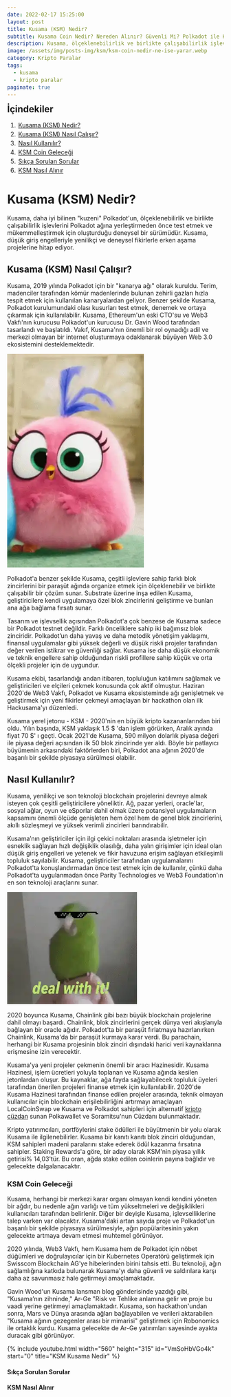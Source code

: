 ```yaml
---
date: 2022-02-17 15:25:00
layout: post
title: Kusama (KSM) Nedir?
subtitle: Kusama Coin Nedir? Nereden Alınır? Güvenli Mi? Polkadot ile Kusama Farkı Nedir? Kusama Coin yorum 2022
description: Kusama, ölçeklenebilirlik ve birlikte çalışabilirlik işlevlerini Polkadot ağına yerleştirmeden önce test etmek ve mükemmelleştirmek için oluşturduğu deneysel bir sürümüdür.
image: /assets/img/posts-img/ksm/ksm-coin-nedir-ne-ise-yarar.webp
category: Kripto Paralar
tags:
  - kusama
  - kripto paralar
paginate: true
---
```

<b style="text-align:center; font-size: 150%;">İçindekiler</b>
<ol style="margin: 0;">
	<li style="padding: 2px;"><a href="#1">Kusama (KSM) Nedir?</a></li>
	<li style="padding: 2px;"><a href="#2">Kusama (KSM) Nasıl Çalışır?</a></li>
	<li style="padding: 2px;"><a href="#3">Nasıl Kullanılır?</a></li>
	<li style="padding: 2px;"><a href="#4">KSM Coin Geleceği</a></li>
	<li style="padding: 2px;"><a href="#5">Sıkça Sorulan Sorular</a></li>
	<li style="padding: 2px;"><a href="#6">KSM Nasıl Alınır</a></li>
</ol>
<h1 id="1">Kusama (KSM) Nedir?</h1>
<p>
Kusama, daha iyi bilinen "kuzeni" Polkadot'un, ölçeklenebilirlik ve birlikte
çalışabilirlik işlevlerini Polkadot ağına yerleştirmeden önce test etmek ve
mükemmelleştirmek için oluşturduğu deneysel bir sürümüdür. Kusama, düşük giriş
engelleriyle yenilikçi ve deneysel fikirlerle erken aşama projelerine hitap
ediyor.
</p>
<h2 id="2">Kusama (KSM) Nasıl Çalışır?</h2>
<p>
Kusama, 2019 yılında Polkadot için bir "kanarya ağı" olarak kuruldu. Terim,
madenciler tarafından kömür madenlerinde bulunan zehirli gazları hızla tespit
etmek için kullanılan kanaryalardan geliyor. Benzer şekilde Kusama, Polkadot
kurulumundaki olası kusurları test etmek, denemek ve ortaya çıkarmak için
kullanılabilir. Kusama, Ethereum'un eski CTO'su ve Web3 Vakfı'nın kurucusu
Polkadot'un kurucusu Dr. Gavin Wood tarafından tasarlandı ve başlatıldı. Vakıf,
Kusama'nın önemli bir rol oynadığı adil ve merkezi olmayan bir internet
oluşturmaya odaklanarak büyüyen Web 3.0 ekosistemini desteklemektedir.
</p>
<picture>
  <source media="(min-width: 650px" srcset="/assets/img/posts-img/ksm/ksm-gelecegi.webp">
  <img src="/assets/img/posts-img/ksm/ksm-proje.webp" alt="1 kusama kaç dolar" style="width:auto;">
</picture>
<p>
Polkadot'a benzer şekilde Kusama, çeşitli işlevlere sahip farklı blok
zincirlerini bir paraşüt ağında organize etmek için ölçeklenebilir ve birlikte
çalışabilir bir çözüm sunar. Substrate üzerine inşa edilen Kusama,
geliştiricilere kendi uygulamaya özel blok zincirlerini geliştirme ve bunları
ana ağa bağlama fırsatı sunar.
</p>
<p>
Tasarım ve işlevsellik açısından Polkadot'a çok benzese de Kusama sadece bir
Polkadot testnet değildir. Farklı önceliklere sahip iki bağımsız blok
zinciridir. Polkadot’un daha yavaş ve daha metodik yönetişim yaklaşımı, finansal
uygulamalar gibi yüksek değerli ve düşük riskli projeler tarafından değer
verilen istikrar ve güvenliği sağlar. Kusama ise daha düşük ekonomik ve teknik
engellere sahip olduğundan riskli profillere sahip küçük ve orta ölçekli
projeler için de uygundur.
</p>
<p>
Kusama ekibi, tasarlandığı andan itibaren, topluluğun katılımını sağlamak ve
geliştiricileri ve elçileri çekmek konusunda çok aktif olmuştur. Haziran 2020'de
Web3 Vakfı, Polkadot ve Kusama ekosisteminde ağı genişletmek ve geliştirmek için
yeni fikirler çekmeyi amaçlayan bir hackathon olan ilk Hackusama'yı düzenledi.
</p>
<p>
Kusama yerel jetonu - KSM - 2020'nin en büyük kripto kazananlarından biri oldu.
Yılın başında, KSM yaklaşık 1.5 $ 'dan işlem görürken, Aralık ayında fiyat 70 $'
ı geçti. Ocak 2021'de Kusama, 590 milyon dolarlık piyasa değeri ile piyasa
değeri açısından ilk 50 blok zincirinde yer aldı. Böyle bir patlayıcı büyümenin
arkasındaki faktörlerden biri, Polkadot ana ağının 2020'de başarılı bir şekilde
piyasaya sürülmesi olabilir.
</p>
<h2 id="3">Nasıl Kullanılır?</h2>
<p>
Kusama, yenilikçi ve son teknoloji blockchain projelerini devreye almak isteyen
çok çeşitli geliştiricilere yöneliktir. Ağ, pazar yerleri, oracle'lar, sosyal
ağlar, oyun ve eSporlar dahil olmak üzere potansiyel uygulamaların kapsamını
önemli ölçüde genişleten hem özel hem de genel blok zincirlerini, akıllı
sözleşmeyi ve yüksek verimli zincirleri barındırabilir.
</p>
<p>
Kusama’nın geliştiriciler için ilgi çekici noktaları arasında işletmeler için
esneklik sağlayan hızlı değişiklik olasılığı, daha yalın girişimler için ideal
olan düşük giriş engelleri ve yetenek ve fikir havuzuna erişim sağlayan
etkileşimli topluluk sayılabilir. Kusama, geliştiriciler tarafından
uygulamalarını Polkadot'ta konuşlandırmadan önce test etmek için de kullanılır,
çünkü daha Polkadot'ta uygulanmadan önce Parity Technologies ve Web3
Foundation'ın en son teknoloji araçlarını sunar.
</p>
<picture>
  <source media="(min-width: 650px" srcset="/assets/img/posts-img/ksm/love-coin.webp">
  <img src="/assets/img/posts-img/ksm/kus-para.webp" alt="kusama coin yorum 2022" style="width:auto;">
</picture>
<p>
2020 boyunca Kusama, Chainlink gibi bazı büyük blockchain projelerine dahil
olmayı başardı. Chainlink, blok zincirlerini gerçek dünya veri akışlarıyla
bağlayan bir oracle ağıdır. Polkadot'ta bir paraşüt fırlatmaya hazırlanırken
Chainlink, Kusama'da bir paraşüt kurmaya karar verdi. Bu parachain, herhangi bir
Kusama projesinin blok zinciri dışındaki harici veri kaynaklarına erişmesine
izin verecektir.
</p>
<p>
Kusama'ya yeni projeler çekmenin önemli bir aracı Hazinesidir. Kusama Hazinesi,
işlem ücretleri yoluyla toplanan ve Kusama ağında kesilen jetonlardan oluşur. Bu
kaynaklar, ağa fayda sağlayabilecek topluluk üyeleri tarafından önerilen
projeleri finanse etmek için kullanılabilir. 2020'de Kusama Hazinesi tarafından
finanse edilen projeler arasında, teknik olmayan kullanıcılar için blockchain
erişilebilirliğini artırmayı amaçlayan LocalCoinSwap ve Kusama ve Polkadot
sahipleri için alternatif <a href="https://kripto.istanbul/kripto-cüzdan-nedir/" title="kripto cüzdan Nedir?" target="_blank">kripto cüzdan</a> sunan Polkawallet ve Soramitsu'nun Cüzdanı
bulunmaktadır.
</p>
<p>
Kripto yatırımcıları, portföylerini stake ödülleri ile büyütmenin bir yolu
olarak Kusama ile ilgilenebilirler. Kusama bir kanıtı kanıtı blok zinciri
olduğundan, KSM sahipleri madeni paralarını stake ederek ödül kazanma fırsatına
sahipler. Staking Rewards'a göre, bir aday olarak KSM'nin piyasa yıllık
getirisi% 14,03'tür. Bu oran, ağda stake edilen coinlerin payına bağlıdır ve
gelecekte dalgalanacaktır.
</p>
<h3 id="4">KSM Coin Geleceği</h3>
<p>
Kusama, herhangi bir merkezi karar organı olmayan kendi kendini yöneten bir
ağdır, bu nedenle ağın varlığı ve tüm yükseltmeleri ve değişiklikleri
kullanıcıları tarafından belirlenir. Diğer bir deyişle Kusama, işlevselliklerine
talep varken var olacaktır. Kusama'daki artan sayıda proje ve Polkadot'un
başarılı bir şekilde piyasaya sürülmesiyle, ağın popülaritesinin yakın gelecekte
artmaya devam etmesi muhtemel görünüyor.
</p>
<p>
2020 yılında, Web3 Vakfı, hem Kusama hem de Polkadot için nöbet düğümleri ve
doğrulayıcılar için bir Kubernetes Operatörü geliştirmek için Swisscom
Blockchain AG'ye hibelerinden birini tahsis etti. Bu teknoloji, ağın
sağlamlığına katkıda bulunarak Kusama'yı daha güvenli ve saldırılara karşı daha
az savunmasız hale getirmeyi amaçlamaktadır.
</p>
<p>
Gavin Wood'un Kusama lansman blog gönderisinde yazdığı gibi, "Kusama’nın
zihninde," Ar-Ge "Risk ve Tehlike anlamına gelir ve proje bu vaadi yerine
getirmeyi amaçlamaktadır. Kusama, son hackathon'undan sonra, Mars ve Dünya
arasında ağları bağlayabilen ve verileri aktarabilen "Kusama ağının gezegenler
arası bir mimarisi" geliştirmek için Robonomics ile ortaklık kurdu. Kusama
gelecekte de Ar-Ge yatırımları sayesinde ayakta duracak gibi görünüyor.
</p>
{% include youtube.html width="560" height="315" id="VmSoHbVGo4k" start="0" title="KSM Kusama Nedir" %}
<h4 id="5">Sıkça Sorulan Sorular</h4>

<h4 id="6">KSM Nasıl Alınır</h4>
